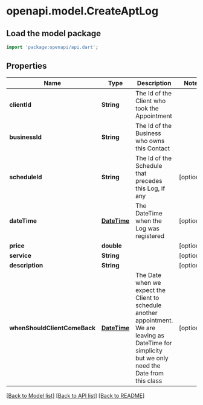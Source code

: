 # openapi.model.CreateAptLog

## Load the model package
```dart
import 'package:openapi/api.dart';
```

## Properties
Name | Type | Description | Notes
------------ | ------------- | ------------- | -------------
**clientId** | **String** | The Id of the Client who took the Appointment | 
**businessId** | **String** | The Id of the Business who owns this Contact | 
**scheduleId** | **String** | The Id of the Schedule that precedes this Log, if any | [optional] 
**dateTime** | [**DateTime**](DateTime.md) | The DateTime when the Log was registered | [optional] 
**price** | **double** |  | [optional] 
**service** | **String** |  | [optional] 
**description** | **String** |  | [optional] 
**whenShouldClientComeBack** | [**DateTime**](DateTime.md) | The Date when we expect the Client to schedule another appointment.  We are leaving as DateTime for simplicity but we only need the Date from this class | [optional] 

[[Back to Model list]](../README.md#documentation-for-models) [[Back to API list]](../README.md#documentation-for-api-endpoints) [[Back to README]](../README.md)


